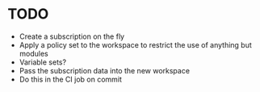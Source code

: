 # TODO

- Create a subscription on the fly
- Apply a policy set to the workspace to restrict the use of anything but modules
- Variable sets?
- Pass the subscription data into the new workspace
- Do this in the CI job on commit
